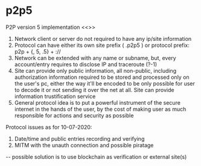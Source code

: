 # p2p5
P2P version 5 implementation
<<>>

1. Network client or server do not required to have any ip/site information
2. Protocol can have either its own site prefix ( .p2p5 ) or protocol prefix: p2p + {, 5, .5} + ://
3. Network can be extended with any name or subname, but, every account/entry requires to disclose IP and traceroute (?-1)
4. Site can provide only public information, all non-public, including authorization information required to be stored and processed only on the user's pc, either the way it'll be encoded to be only possible for user to decode it or not sending it over the net at all. Site can provide information trustification service
5. General protocol idea is to put a powerful instrument of the secure internet in the hands of the user, by the cost of making user as much responsible for actions and security as possible

Protocol issues as for 10-07-2020:
1) Date/time and public entries recording and verifying
2) MITM with the unauth connection and possible piratage

-- possible solution is to use blockchain as verification or external site(s)

